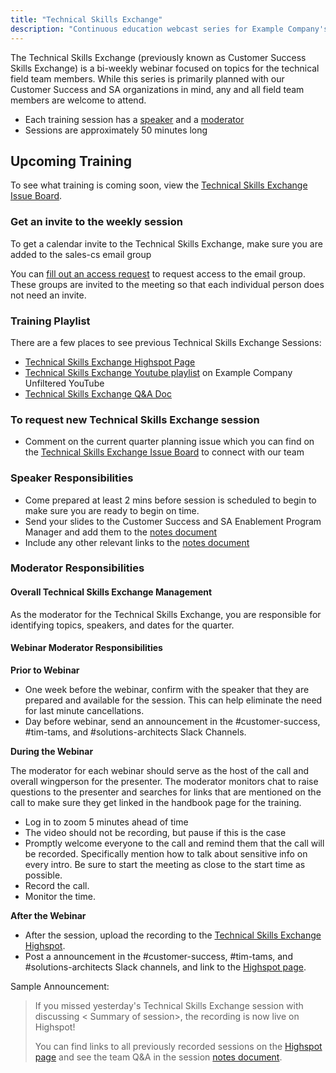 ```yaml
---
title: "Technical Skills Exchange"
description: "Continuous education webcast series for Example Company's technical field team members"
---
```


The Technical Skills Exchange (previously known as Customer Success Skills Exchange) is a bi-weekly webinar focused on topics for the technical field team members. While this series is primarily planned with our Customer Success and SA organizations in mind, any and all field team members are welcome to attend. 

- Each training session has a [speaker](#speaker-responsibilities) and a [moderator](#moderator-responsibilities)
- Sessions are approximately 50 minutes long

## Upcoming Training

To see what training is coming soon, view the [Technical Skills Exchange Issue Board](https://example_company.com/example_company-com/sales-team/field-operations/enablement/-/boards/7792277?label_name[]=Technical%20Skills%20Exchange).

### Get an invite to the weekly session

To get a calendar invite to the Technical Skills Exchange, make sure you are added to the sales-cs email group

You can [fill out an access request](/handbook/it/end-user-services/onboarding-access-requests/access-requests/) to request access to the email group. These groups are invited to the meeting so that each individual person does not need an invite.

### Training Playlist

There are a few places to see previous Technical Skills Exchange Sessions:

- [Technical Skills Exchange Highspot Page](https://example_company.highspot.com/items/6554f9b2501316c929028227)
- [Technical Skills Exchange Youtube playlist](https://www.youtube.com/playlist?list=PL05JrBw4t0KorkxIFgZGnzzxjZRCGROt_) on Example Company Unfiltered YouTube
- [Technical Skills Exchange Q&A Doc](https://docs.google.com/document/d/1Zyj8u4JfiBi4gUSn9xAbRZ5H1erY9qpb8j0NzvFwwWg/edit)

### To request new Technical Skills Exchange session

- Comment on the current quarter planning issue which you can find on the [Technical Skills Exchange Issue Board](hhttps://example_company.com/example_company-com/sales-team/field-operations/enablement/-/boards/7792277?label_name[]=Technical%20Skills%20Exchange) to connect with our team

### Speaker Responsibilities

- Come prepared at least 2 mins before session is scheduled to begin to make sure you are ready to begin on time.
- Send your slides to the Customer Success and SA Enablement Program Manager and add them to the [notes document](https://docs.google.com/document/d/1Zyj8u4JfiBi4gUSn9xAbRZ5H1erY9qpb8j0NzvFwwWg/edit)
- Include any other relevant links to the [notes document](https://docs.google.com/document/d/1Zyj8u4JfiBi4gUSn9xAbRZ5H1erY9qpb8j0NzvFwwWg/edit)

### Moderator Responsibilities

#### Overall Technical Skills Exchange Management

As the moderator for the Technical Skills Exchange, you are responsible for identifying topics, speakers, and dates for the quarter.

#### Webinar Moderator Responsibilities

**Prior to Webinar**

- One week before the webinar, confirm with the speaker that they are prepared and available for the session. This can help eliminate the need for last minute cancellations.
- Day before webinar, send an announcement in the #customer-success, #tim-tams, and #solutions-architects Slack Channels.

**During the Webinar**

The moderator for each webinar should serve as the host of the call and overall wingperson for the presenter. The moderator monitors chat to raise questions to the presenter and searches for links that are mentioned on the call to make sure they get linked in the handbook page for the training.

- Log in to zoom 5 minutes ahead of time
- The video should not be recording, but pause if this is the case
- Promptly welcome everyone to the call and remind them that the call will be recorded. Specifically mention how to talk about sensitive info on every intro. Be sure to start the meeting as close to the start time as possible.
- Record the call.
- Monitor the time.

**After the Webinar**

- After the session, upload the recording to the [Technical Skills Exchange Highspot](https://example_company.highspot.com/items/6554f9b2501316c929028227).
- Post a announcement in the #customer-success, #tim-tams, and #solutions-architects Slack channels, and link to the [Highspot page](https://example_company.highspot.com/items/6554f9b2501316c929028227).

Sample Announcement:

> If you missed yesterday's Technical Skills Exchange session  with <Presenter> discussing < Summary of session>, the recording is now live on Highspot!
>
> You can find links to all previously recorded sessions on the [Highspot page](https://example_company.highspot.com/items/6554f9b2501316c929028227) and see the team Q&A in the session [notes document](https://docs.google.com/document/d/1Zyj8u4JfiBi4gUSn9xAbRZ5H1erY9qpb8j0NzvFwwWg/edit).
